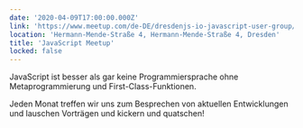 ```yaml
---
date: '2020-04-09T17:00:00.000Z'
link: 'https://www.meetup.com/de-DE/dresdenjs-io-javascript-user-group/events/wwdfrqybcgbmb/'
location: 'Hermann-Mende-Straße 4, Hermann-Mende-Straße 4, Dresden'
title: 'JavaScript Meetup'
locked: false
---
```

JavaScript ist besser als gar keine Programmiersprache ohne Metaprogrammierung und First-Class-Funktionen.

Jeden Monat treffen wir uns zum Besprechen von aktuellen Entwicklungen und lauschen Vorträgen und kickern und quatschen!
